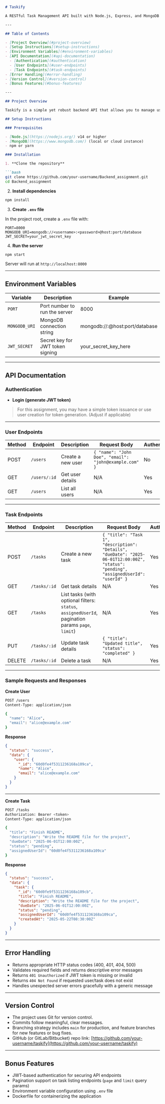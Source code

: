 
````markdown
# Taskify

A RESTful Task Management API built with Node.js, Express, and MongoDB featuring user and task management with JWT-based authentication.

---

## Table of Contents

- [Project Overview](#project-overview)  
- [Setup Instructions](#setup-instructions)  
- [Environment Variables](#environment-variables)  
- [API Documentation](#api-documentation)  
  - [Authentication](#authentication)  
  - [User Endpoints](#user-endpoints)  
  - [Task Endpoints](#task-endpoints)  
- [Error Handling](#error-handling)  
- [Version Control](#version-control)  
- [Bonus Features](#bonus-features)  

---

## Project Overview

Taskify is a simple yet robust backend API that allows you to manage users and tasks similar to basic features of Trello or Todoist. It supports JWT authentication for secure access.

## Setup Instructions

### Prerequisites

- [Node.js](https://nodejs.org/) v14 or higher  
- [MongoDB](https://www.mongodb.com/) (local or cloud instance)    
- npm or yarn  

### Installation

1. **Clone the repository**

```bash
git clone https://github.com/your-username/Backend_assignment.git
cd Backend_assignment
````

2. **Install dependencies**

```bash
npm install
```

3. **Create `.env` file**

In the project root, create a `.env` file with:

```env
PORT=8000
MONGODB_URI=mongodb://<username>:<password>@host:port/database
JWT_SECRET=your_jwt_secret_key
```

4. **Run the server**

```bash
npm start
```

Server will run at `http://localhost:8000`

---

## Environment Variables

| Variable      | Description                      | Example                              |
| ------------- | -------------------------------- | ------------------------------------ |
| `PORT`        | Port number to run the server    | 8000                                 |
| `MONGODB_URI` | MongoDB connection string        | mongodb://<username>:<password>@host:port/database |
| `JWT_SECRET`  | Secret key for JWT token signing | your\_secret\_key\_here              |

---

## API Documentation

### Authentication

* **Login (generate JWT token)**

> For this assignment, you may have a simple token issuance or use user creation for token generation. (Adjust if applicable)

---

### User Endpoints

| Method | Endpoint     | Description       | Request Body                                          | Authentication |
| ------ | ------------ | ----------------- | ----------------------------------------------------- | -------------- |
| POST   | `/users`     | Create a new user | `{ "name": "John Doe", "email": "john@example.com" }` | No             |
| GET    | `/users/:id` | Get user details  | N/A                                                   | Yes            |
| GET    | `/users`     | List all users    | N/A                                                   | Yes            |

---

### Task Endpoints

| Method | Endpoint     | Description                                                                                       | Request Body                                                                                                                          | Authentication |
| ------ | ------------ | ------------------------------------------------------------------------------------------------- | ------------------------------------------------------------------------------------------------------------------------------------- | -------------- |
| POST   | `/tasks`     | Create a new task                                                                                 | `{ "title": "Task 1", "description": "Details", "dueDate": "2025-06-01T12:00:00Z", "status": "pending", "assignedUserId": "userId" }` | Yes            |
| GET    | `/tasks/:id` | Get task details                                                                                  | N/A                                                                                                                                   | Yes            |
| GET    | `/tasks`     | List tasks (with optional filters: `status`, `assignedUserId`, pagination params `page`, `limit`) | N/A                                                                                                                                   | Yes            |
| PUT    | `/tasks/:id` | Update task details                                                                               | `{ "title": "Updated title", "status": "completed" }`                                                                                 | Yes            |
| DELETE | `/tasks/:id` | Delete a task                                                                                     | N/A                                                                                                                                   | Yes            |

---

### Sample Requests and Responses

**Create User**

```bash
POST /users
Content-Type: application/json

{
  "name": "Alice",
  "email": "alice@example.com"
}
```

**Response**

```json
{
  "status": "success",
  "data": {
    "user": {
      "_id": "60d0fe4f5311236168a109ca",
      "name": "Alice",
      "email": "alice@example.com"
    }
  }
}
```

---

**Create Task**

```bash
POST /tasks
Authorization: Bearer <token>
Content-Type: application/json

{
  "title": "Finish README",
  "description": "Write the README file for the project",
  "dueDate": "2025-06-01T12:00:00Z",
  "status": "pending",
  "assignedUserId": "60d0fe4f5311236168a109ca"
}
```

**Response**

```json
{
  "status": "success",
  "data": {
    "task": {
      "_id": "60d0fe9f5311236168a109cb",
      "title": "Finish README",
      "description": "Write the README file for the project",
      "dueDate": "2025-06-01T12:00:00Z",
      "status": "pending",
      "assignedUserId": "60d0fe4f5311236168a109ca",
      "createdAt": "2025-05-22T08:30:00Z"
    }
  }
}
```

---

## Error Handling

* Returns appropriate HTTP status codes (400, 401, 404, 500)
* Validates required fields and returns descriptive error messages
* Returns `401 Unauthorized` if JWT token is missing or invalid
* Returns `404 Not Found` if requested user/task does not exist
* Handles unexpected server errors gracefully with a generic message

---

## Version Control

* The project uses Git for version control.
* Commits follow meaningful, clear messages.
* Branching strategy includes `main` for production, and feature branches for new features or bug fixes.
* GitHub (or GitLab/Bitbucket) repo link: [https://github.com/your-username/taskify](https://github.com/your-username/taskify)

---

## Bonus Features

* JWT-based authentication for securing API endpoints
* Pagination support on task listing endpoints (`page` and `limit` query params)
* Environment variable configuration using `.env` file
* Dockerfile for containerizing the application

